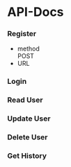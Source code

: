 # API-Docs
### Register
* method
<br>POST
* URL
### Login
### Read User
### Update User
### Delete User
### Get History
